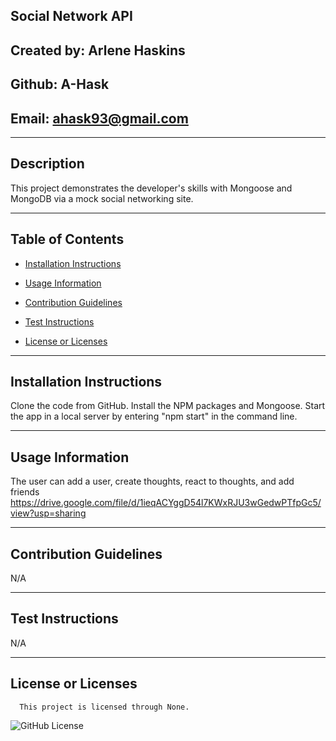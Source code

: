 ## Social Network API

## Created by: Arlene Haskins

## Github: A-Hask

## Email: ahask93@gmail.com

---

## Description

This project demonstrates the developer's skills with Mongoose and MongoDB via a mock social networking site.

---

## Table of Contents

- [Installation Instructions](#installation-instructions)

- [Usage Information](#usage-information)

- [Contribution Guidelines](#contribution-guidelines)

- [Test Instructions](#test-instructions)

- [License or Licenses](#license-or-licenses)

---

## Installation Instructions

Clone the code from GitHub. Install the NPM packages and Mongoose. Start the app in a local server by entering "npm start" in the command line.

---

## Usage Information

The user can add a user, create thoughts, react to thoughts, and add friends
<br/>
https://drive.google.com/file/d/1ieqACYggD54l7KWxRJU3wGedwPTfpGc5/view?usp=sharing

---

## Contribution Guidelines

N/A

---

## Test Instructions

N/A

---

## License or Licenses

      This project is licensed through None.


![GitHub License](https://img.shields.io/badge/license-None-blue.svg)
